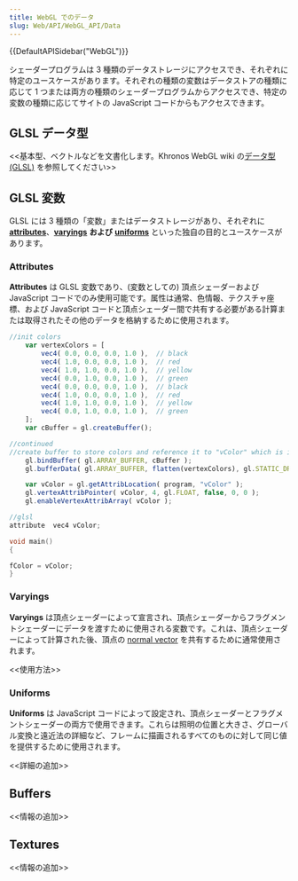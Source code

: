 ```yaml
---
title: WebGL でのデータ
slug: Web/API/WebGL_API/Data
---
```


{{DefaultAPISidebar("WebGL")}}

シェーダープログラムは 3 種類のデータストレージにアクセスでき、それぞれに特定のユースケースがあります。それぞれの種類の変数はデータストアの種類に応じて 1 つまたは両方の種類のシェーダープログラムからアクセスでき、特定の変数の種類に応じてサイトの JavaScript コードからもアクセスできます。

## GLSL データ型

<<基本型、ベクトルなどを文書化します。Khronos WebGL wiki の[データ型 (GLSL)](<https://www.khronos.org/opengl/wiki/Data_Type_(GLSL)>) を参照してください>>

## GLSL 変数

GLSL には 3 種類の「変数」またはデータストレージがあり、それぞれに **[attributes](#attributes)**、**[varyings](#varyings)** **および** **[uniforms](#uniforms)** といった独自の目的とユースケースがあります。

### Attributes

**Attributes** は GLSL 変数であり、(変数としての) 頂点シェーダーおよび JavaScript コードでのみ使用可能です。属性は通常、色情報、テクスチャ座標、および JavaScript コードと頂点シェーダー間で共有する必要がある計算または取得されたその他のデータを格納するために使用されます。

```js
//init colors
    var vertexColors = [
        vec4( 0.0, 0.0, 0.0, 1.0 ),  // black
        vec4( 1.0, 0.0, 0.0, 1.0 ),  // red
        vec4( 1.0, 1.0, 0.0, 1.0 ),  // yellow
        vec4( 0.0, 1.0, 0.0, 1.0 ),  // green
        vec4( 0.0, 0.0, 0.0, 1.0 ),  // black
        vec4( 1.0, 0.0, 0.0, 1.0 ),  // red
        vec4( 1.0, 1.0, 0.0, 1.0 ),  // yellow
        vec4( 0.0, 1.0, 0.0, 1.0 ),  // green
    ];
    var cBuffer = gl.createBuffer();
```

```js
//continued
//create buffer to store colors and reference it to "vColor" which is in GLSL
    gl.bindBuffer( gl.ARRAY_BUFFER, cBuffer );
    gl.bufferData( gl.ARRAY_BUFFER, flatten(vertexColors), gl.STATIC_DRAW );

    var vColor = gl.getAttribLocation( program, "vColor" );
    gl.vertexAttribPointer( vColor, 4, gl.FLOAT, false, 0, 0 );
    gl.enableVertexAttribArray( vColor );
```

```cpp
//glsl
attribute  vec4 vColor;

void main()
{

fColor = vColor;
}
```

### Varyings

**Varyings** は頂点シェーダーによって宣言され、頂点シェーダーからフラグメントシェーダーにデータを渡すために使用される変数です。これは、頂点シェーダーによって計算された後、頂点の [normal vector](https://en.wikipedia.org/wiki/Normal_(geometry)) を共有するために通常使用されます。

<<使用方法>>

### Uniforms

**Uniforms** は JavaScript コードによって設定され、頂点シェーダーとフラグメントシェーダーの両方で使用できます。これらは照明の位置と大きさ、グローバル変換と遠近法の詳細など、フレームに描画されるすべてのものに対して同じ値を提供するために使用されます。

<<詳細の追加>>

## Buffers

<<情報の追加>>

## Textures

<<情報の追加>>
